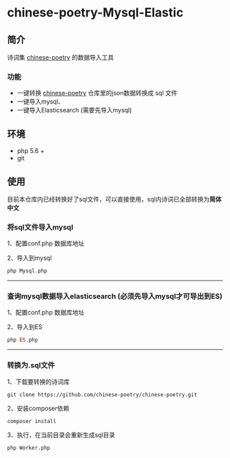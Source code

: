 # chinese-poetry-Mysql-Elastic

## 简介
  诗词集 [chinese-poetry](https://github.com/chinese-poetry/chinese-poetry) 的数据导入工具
### 功能
- 一键转换 [chinese-poetry](https://github.com/chinese-poetry/chinese-poetry) 仓库里的json数据转换成 sql 文件
- 一键导入mysql、
- 一键导入Elasticsearch (需要先导入mysql)


## 环境

- php 5.6 +
- git


## 使用
目前本仓库内已经转换好了sql文件，可以直接使用，sql内诗词已全部转换为**简体中文**

### 将sql文件导入mysql

1、配置conf.php 数据库地址

2、导入到mysql
```php
php Mysql.php
```
<hr />

### 查询mysql数据导入elasticsearch (必须先导入mysql才可导出到ES)

1、配置conf.php 数据库地址

2、导入到ES
```php
php ES.php
```
<hr />


### 转换为.sql文件

1、下载要转换的诗词库
```shell
git clone https://github.com/chinese-poetry/chinese-poetry.git
```
2、安装composer依赖
```shell
composer install
```

3、执行，在当前目录会重新生成sql目录
```shell
php Worker.php
```

